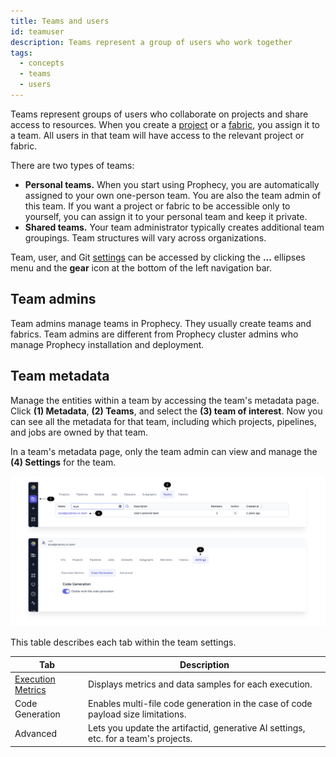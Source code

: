 ```yaml
---
title: Teams and users
id: teamuser
description: Teams represent a group of users who work together
tags:
  - concepts
  - teams
  - users
---
```


Teams represent groups of users who collaborate on projects and share access to resources. When you create a [project](docs/getting-started/concepts/project/project.md) or a [fabric](docs/getting-started/concepts/fabrics/fabrics.md), you assign it to a team. All users in that team will have access to the relevant project or fabric.

There are two types of teams:

- **Personal teams.** When you start using Prophecy, you are automatically assigned to your own one-person team. You are also the team admin of this team. If you want a project or fabric to be accessible only to yourself, you can assign it to your personal team and keep it private.
- **Shared teams.** Your team administrator typically creates additional team groupings. Team structures will vary across organizations.

Team, user, and Git [settings](docs/administration/settings/settings.md) can be accessed by clicking the **...** ellipses menu and the **gear** icon at the bottom of the left navigation bar.

## Team admins

Team admins manage teams in Prophecy. They usually create teams and fabrics. Team admins are different from Prophecy cluster admins who manage Prophecy installation and deployment.

## Team metadata

Manage the entities within a team by accessing the team's metadata page. Click **(1) Metadata**, **(2) Teams**, and select the **(3) team of interest**. Now you can see all the metadata for that team, including which projects, pipelines, and jobs are owned by that team.

In a team's metadata page, only the team admin can view and manage the **(4) Settings** for the team.

![Team metadata](./img/team_metadata.png)

This table describes each tab within the team settings.

| Tab                                                             | Description                                                                         |
| --------------------------------------------------------------- | ----------------------------------------------------------------------------------- |
| [Execution Metrics](/docs/Spark/execution/execution-metrics.md) | Displays metrics and data samples for each execution.                               |
| Code Generation                                                 | Enables multi-file code generation in the case of code payload size limitations.    |
| Advanced                                                        | Lets you update the artifactid, generative AI settings, etc. for a team's projects. |
